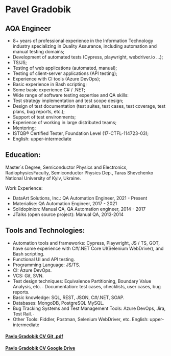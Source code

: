 # Pavel Gradobik

## AQA Engineer 
* 8+ years of professional experience in the Information Technology industry specializing in Quality Assurance, including automation and manual testing domains;
* Development of automated tests (Cypress, playwright, webdriver.io ...);
* TS/JS;
* Testing of web applications (automated, manual);
* Testing of client-server applications (API testing);
* Experience with CI tools (Azure DevOps);
* Basic experience in Bash scripting;
* Some basic experience C# / .NET;
* Wide range of software testing expertise and QA skills:
* Test strategy implementation and test scope design;
* Design of test documentation (test suites, test cases, test coverage, test plans, bug
reports, etc.);
* Support of test environments;
* Experience of working in large distributed teams;
* Mentoring;
* ISTQB® Certified Tester, Foundation Level (17-CTFL-114723-03);
* English: upper-intermediate

## Education:
Master`s Degree, Semiconductor Physics and Electronics, RadiophysicsFaculty, Semiconductor Physics Dep., Taras Shevchenko National University of Kyiv, Ukraine.

Work Experience:
* DataArt Solutions, Inc.: 
QA Automation Engineer, 2021 - Present
* Materialise: 
QA Automation Engineer, 2017 - 2021
* Solidopinion: 
Manual QA, QA Automation engineer, 2014 - 2017
* JTalks (open source project): Manual QA, 2013-2014


## Tools and Technologies:
* Automation tools and frameworks: Cypress, Playwright, JS / TS, GOT, have some experience with C#/.NET Core UI(Selenium WebDriver), and Bash scripting.
* Functional UI and API testing.
* Programming Language: JS/TS.
* CI: Azure DevOps.
* VCS: Git, SVN.
* Test design techniques: Equivalence Partitioning, Boundary Value Analysis, etc. ∙ Documentation: test cases, checklists, user cases, bug reports.
* Basic knowledge: SQL, REST, JSON, C#/.NET, SOAP.
* Databases: MongoDB, PostgreSQL MySQL.
* Bug Tracking Systems and Test Management Tools: Azure DevOps, Jira, Test Rail. ∙
* Other Tools: Fiddler, Postman, Selenium WebDriver, etc. English: upper-intermediate

#### [Pavlo Gradobik CV Git .pdf](https://pavelgradobik.Git.io/cv/about/Pavlo_Gradobik_AQA_CV.pdf)
#### [Pavlo Gradobik CV Google Drive](https://docs.google.com/document/d/12kJk0J9cY2safAP19LHI2IgMRth6hDEQ0FgJ4IO0Jc4/edit?usp=sharing)
